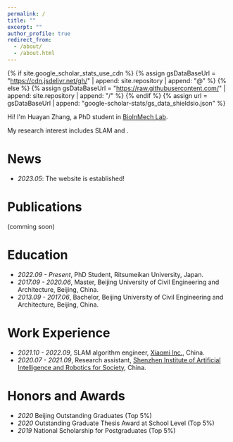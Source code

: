 ```yaml
---
permalink: /
title: ""
excerpt: ""
author_profile: true
redirect_from: 
  - /about/
  - /about.html
---
```


{% if site.google_scholar_stats_use_cdn %}
{% assign gsDataBaseUrl = "https://cdn.jsdelivr.net/gh/" | append: site.repository | append: "@" %}
{% else %}
{% assign gsDataBaseUrl = "https://raw.githubusercontent.com/" | append: site.repository | append: "/" %}
{% endif %}
{% assign url = gsDataBaseUrl | append: "google-scholar-stats/gs_data_shieldsio.json" %}

<span class='anchor' id='about-me'></span>

Hi! I'm Huayan Zhang, a PhD student in [BioInMech Lab](http://www.malab.se.ritsumei.ac.jp/top/index_e.php). 

My research interest includes SLAM and .

<span class='anchor' id='-news'></span>
# News
- *2023.05*: The website is established!

<span class='anchor' id='-publications'></span>
# Publications 

(comming soon)

<!-- <div class='paper-box'><div class='paper-box-image'><div><div class="badge">CVPR 2016</div><img src='images/500x300.png' alt="sym" width="100%"></div></div>
<div class='paper-box-text' markdown="1">

[Deep Residual Learning for Image Recognition](https://openaccess.thecvf.com/content_cvpr_2016/papers/He_Deep_Residual_Learning_CVPR_2016_paper.pdf)

**Kaiming He**, Xiangyu Zhang, Shaoqing Ren, Jian Sun

[**Project**](https://scholar.google.com/citations?view_op=view_citation&hl=zh-CN&user=DhtAFkwAAAAJ&citation_for_view=DhtAFkwAAAAJ:ALROH1vI_8AC) <strong><span class='show_paper_citations' data='DhtAFkwAAAAJ:ALROH1vI_8AC'></span></strong>
- Lorem ipsum dolor sit amet, consectetur adipiscing elit. Vivamus ornare aliquet ipsum, ac tempus justo dapibus sit amet. 
</div>
</div>

- [Lorem ipsum dolor sit amet, consectetur adipiscing elit. Vivamus ornare aliquet ipsum, ac tempus justo dapibus sit amet](https://github.com), A, B, C, **CVPR 2020** -->

<span class='anchor' id='-education'></span>
# Education
- *2022.09 - Present*, PhD Student, Ritsumeikan University, Japan. 
- *2017.09 - 2020.06*, Master, Beijing University of Civil Engineering and Architecture, Beijing, China. 
- *2013.09 - 2017.06*, Bachelor, Beijing University of Civil Engineering and Architecture, Beijing, China. 

<span class='anchor' id='-work-experience'></span>
# Work Experience
- *2021.10 - 2022.09*, SLAM algorithm engineer, [Xiaomi Inc.](https://www.mi.com/global/), China.
- *2020.07 - 2021.09*, Research assistant, [Shenzhen Institute of Artificial Intelligence and Robotics for Society](https://airs.cuhk.edu.cn/en), China.

<span class='anchor' id='-honors-and-awards'></span>
# Honors and Awards
- *2020* Beijing Outstanding Graduates (Top 5%)
- *2020* Outstanding Graduate Thesis Award at School Level (Top 5%)
- *2019* National Scholarship for Postgraduates (Top 5%)
